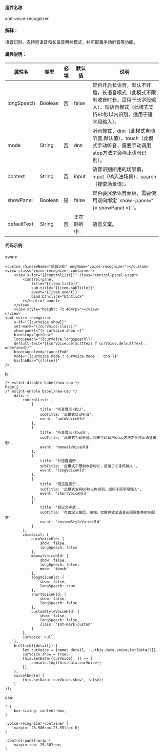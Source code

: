 #### 组件名称
smt-voice-recognizer

#### 解释：
语音识别，支持短语音和长语音两种模式，并可配置手动听音等功能。

#### 属性说明：
|属性名 | 类型 | 必填 | 默认值 |说明 |
|---|---|---|---|---|
|longSpeech |Boolean |否|false|是否开启长语音，默认不开启，长语音模式（此模式不限制收音时长，适用于长字段输入），短语音模式（此模式支持60秒以内识别，适用于短字段输入）。|
|mode |String |否|dnn|听音模式，dnn（此模式自动听音,默认值），touch（此模式手动听音，需要手动调用stop方法才会停止语音识别）。|
|context |String |否|input|语音识别所用的场景值，input（输入法场景），search（搜索场景值）。|
|showPanel |Boolean |是|false|是否要展示语音面板，需要使用双向绑定 &#x60;show-panel&#x3D;&quot;{&#x3D; showPanel &#x3D;}&quot;&#x60;。|
|defaultText |String |否|正在聆听中…|语音文案。|

#### 代码示例
swan:
```
<custom chineseName="语音识别" engName="voice-recognizer"></custom>
<view class="voice-recognizer-container">
    <view s-for="{{controlList}}" class="control-panel-wrap">
        <control-panel
            title="{{item.title}}"
            sub-title="{{item.subTitle}}"
            event="{{item.event}}"
            bind:btnclick="btnClick"
        ></control-panel>
    </view>
    <view style="height: 72.464rpx"></view>
</view>
<smt-voice-recognizer
    s-if="{{curVoice.show}}"
    smt-mark="{{curVoice.class}}"
    show-panel="{= curVoice.show =}"
    bindstop="getCont"
    longSpeech="{{curVoice.longSpeech}}"
    default-text="{{curVoice.defaultText ? curVoice.defaultText : undefined}}"
    bindcancelend="cancelEnd"
    mode="{{curVoice.mode ? curVoice.mode : 'dnn'}}"
    hasTabBar="{{false}}"
/>
```
js:
```
/* eslint-disable babel/new-cap */
Page({
/* eslint-enable babel/new-cap */
    data: { 
        controlList: [
            {
                title: '听音展示-默认',
                subTitle: '此模式自动听音',
                event: 'autoVoiceHld'
            },
            {
                title: '听音展示-Touch',
                subTitle: '此模式手动听音，需要手动调用stop方法才会停止语音识别',
                event: 'manualVoiceHld'
            },
            {
                title: '长语音展示',
                subTitle: '此模式不限制收音时长，适用于长字段输入',
                event: 'longVoiceHld'
            },
            {
                title: '短语音展示',
                subTitle: '此模式支持60秒以内识别，适用于短字段输入',
                event: 'shortVoiceHld'
            },
            {
                title: '自定义样式',
                subTitle: '可自定义蒙层、按钮、文案样式及语音长短属性等相关配置',
                event: 'customStyleVoiceHld'
            }
        ],
        voiceList: {
            autoVoiceHld: {
                show: false,
                longSpeech: false
            },
            manualVoiceHld: {
                show: false,
                longSpeech: false,
                mode: 'touch'
            },
            longVoiceHld: {
                show: false,
                longSpeech: true
            },
            shortVoiceHld: {
                show: false,
                longSpeech: false
            },
            customStyleVoiceHld: {
                show: false,
                longSpeech: false,
                class: 'smt-mark-custom'
            }
        },
        curVoice: null
    },
    btnClick({detail}) {
        let curVoice = {name: detail, ...this.data.voiceList[detail]};
        curVoice.show = true;
        this.setData({curVoice}, () => {
            console.log(this.data.curVoice);
        });
    },
    cancelEnd(e) {
        this.setData('curVoice.show', false);
    }
});

```
css:
```
* {
    box-sizing: content-box;
}

.voice-recognizer-container {
    margin: 28.986rpx 23.551rpx 0;
}

.control-panel-wrap {
    margin-top: 25.362rpx;
}

```